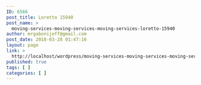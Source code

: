 ```yaml
---
ID: 6566
post_title: Loretto 15940
post_name: >
  moving-services-moving-services-moving-services-loretto-15940
author: mrgabonijeff@gmail.com
post_date: 2018-03-28 01:47:16
layout: page
link: >
  http://localhost/wordpress/moving-services-moving-services-moving-services-loretto-15940/
published: true
tags: [ ]
categories: [ ]
---
```


